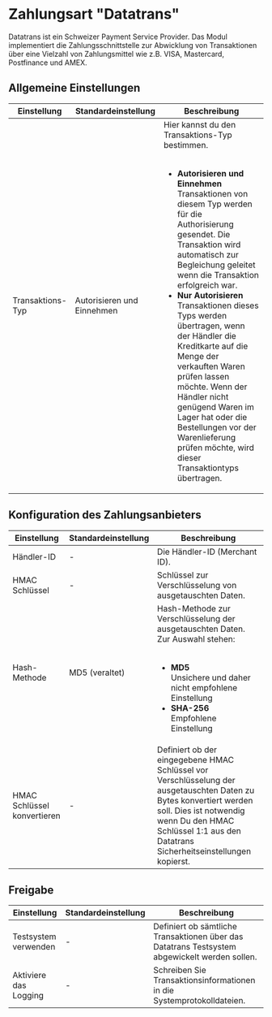 # Zahlungsart "Datatrans"

Datatrans ist ein Schweizer Payment Service Provider. Das Modul implementiert die Zahlungsschnittstelle zur Abwicklung von Transaktionen über eine Vielzahl von Zahlungsmittel wie z.B. VISA, Mastercard, Postfinance und AMEX.

## Allgemeine Einstellungen

<table>
	<thead>
		<tr>
			<th>Einstellung</th>
			<th>Standardeinstellung</th>
			<th>Beschreibung</th>
		</tr>
	</thead>
	<tbody>
		<tr>
			<td>Transaktions-Typ</td>
			<td>Autorisieren und Einnehmen</td>
			<td>Hier kannst du den Transaktions-Typ bestimmen.<br><br>
				<ul>
				<li><strong>Autorisieren und Einnehmen</strong><br>
				Transaktionen von diesem Typ werden für die Authorisierung gesendet. Die Transaktion wird automatisch zur Begleichung geleitet wenn die Transaktion erfolgreich war.</li>
				<li><strong>Nur Autorisieren</strong><br>
				Transaktionen dieses Typs werden übertragen, wenn der Händler die Kreditkarte auf die Menge der verkauften Waren prüfen lassen möchte. Wenn der Händler nicht genügend Waren im Lager hat oder die Bestellungen vor der Warenlieferung prüfen möchte, wird dieser Transaktiontyps übertragen.</li>
				</ul>
			</td>
		</tr>
	</tbody>
</table>

## Konfiguration des Zahlungsanbieters

<table>
	<thead>
		<tr>
			<th>Einstellung</th>
			<th>Standardeinstellung</th>
			<th>Beschreibung</th>
		</tr>
	</thead>
	<tbody>
		<tr>
			<td>Händler-ID</td>
			<td>-</td>
			<td>Die Händler-ID (Merchant ID).</td>
		</tr>
		<tr>
			<td>HMAC Schlüssel</td>
			<td>-</td>
			<td>Schlüssel zur Verschlüsselung von ausgetauschten Daten.</td>
		</tr>
		<tr>
			<td>Hash-Methode</td>
			<td>MD5 (veraltet)</td>
			<td>Hash-Methode zur Verschlüsselung der ausgetauschten Daten. Zur Auswahl stehen:<br><br>
				<ul>
					<li><strong>MD5</strong><br>Unsichere und daher nicht empfohlene Einstellung</li>
					<li><strong>SHA-256</strong><br>Empfohlene Einstellung</li>
				</ul>
			</td>
		</tr>
		<tr>
			<td>HMAC Schlüssel konvertieren</td>
			<td>-</td>
			<td>Definiert ob der eingegebene HMAC Schlüssel vor Verschlüsselung der ausgetauschten Daten zu Bytes konvertiert werden soll. Dies ist notwendig wenn Du den HMAC Schlüssel 1:1 aus den Datatrans Sicherheitseinstellungen kopierst.</td>
		</tr>
	</tbody>
</table>

## Freigabe

<table>
	<thead>
		<tr>
			<th>Einstellung</th>
			<th>Standardeinstellung</th>
			<th>Beschreibung</th>
		</tr>
	</thead>
	<tbody>
		<tr>
			<td>Testsystem verwenden</td>
			<td>-</td>
			<td>Definiert ob sämtliche Transaktionen über das Datatrans Testsystem abgewickelt werden sollen.</td>
		</tr>
		<tr>
			<td>Aktiviere das Logging</td>
			<td>-</td>
			<td>Schreiben Sie Transaktionsinformationen in die Systemprotokolldateien.</td>
		</tr>
	</tbody>
</table>
